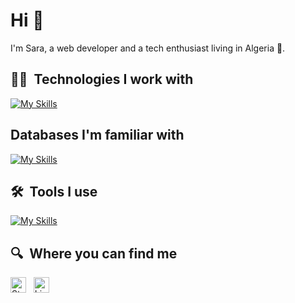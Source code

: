 # Hi 👋

I'm Sara, a web developer and a tech enthusiast living in Algeria 📍.

## 👨‍💻  Technologies I work with

[![My Skills](https://skillicons.dev/icons?i=js,html,css,sass,php,laravel,python,nodejs,express,java)](https://skillicons.dev)

##  Databases I'm familiar with
[![My Skills](https://skillicons.dev/icons?i=mysql,mongodb,postgres)](https://skillicons.dev)

## 🛠  Tools I use

[![My Skills](https://skillicons.dev/icons?i=git,vscode)](https://skillicons.dev)


## 🔍  Where you can find me

[<img src="https://img.shields.io/badge/Stack%20Overflow-282C34?logo=stackoverflow&logoColor=FE7A16" alt="Stack Overflow logo" title="Stack Overflow" height="25" />](https://stackoverflow.com/users/18672122/sara)
&nbsp;
[<img src="https://img.shields.io/badge/LinkedIn-282C34?logo=linkedin&logoColor=0077B5" alt="LinkedIn logo" title="LinkedIn" height="25" />](https://www.linkedin.com/in/sara-belaoura-)


